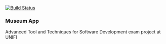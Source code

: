 [![Build Status](https://travis-ci.com/pisalore/attws-exam.svg?token=qNCcWFTeEcwj6KqJPVzx&branch=master)](https://travis-ci.com/pisalore/attws-exam)

### Museum App
Advanced Tool and Techniques for Software Development exam project at UNIFI

